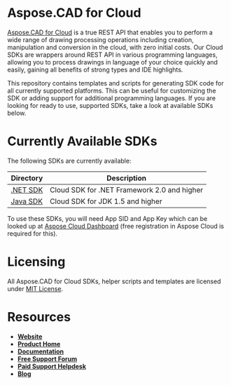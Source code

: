 # Aspose.CAD for Cloud
[Aspose.CAD for Cloud](https://products.aspose.cloud/CAD/cloud) is a true REST API that enables you to perform a wide range of drawing processing operations including creation, manipulation and conversion in the cloud, with zero initial costs. Our Cloud SDKs are wrappers around REST API in various programming languages, allowing you to process drawings in language of your choice quickly and easily, gaining all benefits of strong types and IDE highlights. 

This repository contains templates and scripts for generating SDK code for all currently supported platforms. This can be useful for customizing the SDK or adding support for additional programming languages. If you are looking for ready to use, supported SDKs, take a look at available SDKs below.

# Currently Available SDKs

The following SDKs are currently available:

Directory | Description
--------- | -----------
[.NET SDK](https://github.com/aspose-CAD-cloud/aspose-CAD-cloud-dotnet) | Cloud SDK for .NET Framework 2.0 and higher
[Java SDK](https://github.com/aspose-CAD-cloud/aspose-CAD-cloud-java) | Cloud SDK for JDK 1.5 and higher

To use these SDKs, you will need App SID and App Key which can be looked up at [Aspose Cloud Dashboard](https://dashboard.aspose.cloud/#/apps) (free registration in Aspose Cloud is required for this).

# Licensing
All Aspose.CAD for Cloud SDKs, helper scripts and templates are licensed under [MIT License](LICENSE).

# Resources
+ [**Website**](https://www.aspose.cloud)
+ [**Product Home**](https://products.aspose.cloud/CAD/cloud)
+ [**Documentation**](https://docs.aspose.cloud/display/CADcloud/Home)
+ [**Free Support Forum**](https://forum.aspose.cloud/c/CAD)
+ [**Paid Support Helpdesk**](https://helpdesk.aspose.CAD/)
+ [**Blog**](https://blog.aspose.cloud/category/aspose-products/aspose-CAD-product-family/)
